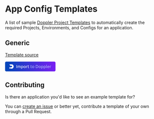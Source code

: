 # App Config Templates

A list of sample [Doppler Project Templates](https://docs.doppler.com/docs/project-templates) to automatically create the required Projects, Environments, and Configs for an application.

## Generic

[Template source](templates/generic.yaml)

<a href="https://dashboard.doppler.com/workplace/template/import?template=https%3A%2F%2Fgithub.com%2FDopplerHQ%2Fapp-config-templates%2Fblob%2Fmain%2Ftemplates%2Fgeneric.yaml"/>
    <img src="https://raw.githubusercontent.com/DopplerHQ/app-config-templates/main/import-to-doppler.png" width="166" height="32" alt="Import to Doppler" />
</a>

## Contributing

Is there an application you'd like to see an example template for? 

You can [create an issue](https://github.com/DopplerHQ/app-config-templates/issues) or better yet, contribute a template of your own through a Pull Request.
